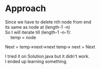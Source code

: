 # Approach

Since we have to delete nth node from end  
its same as node at (length-1 -n)  
So I will iterate till (length-1 -n-1):  
&emsp; temp = node  

Next = temp->next->next
temp-> next = Next

I tried it on Solution.java but it didn't work.  
I ended up learning something.  
  